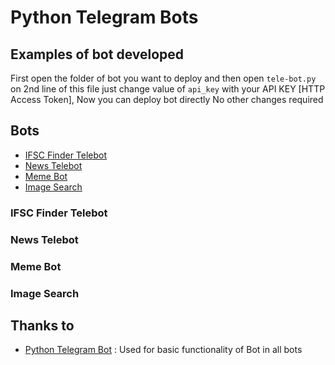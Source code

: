 # Python Telegram Bots

## Examples of bot developed
 First open the folder of bot you want to deploy and then open `tele-bot.py`  on 2nd line of this file just change value of `api_key` with your API KEY [HTTP Access Token], Now you can deploy bot directly No other changes required



## Bots
* [IFSC Finder Telebot](https://github.com/kaustubhk24/Python-Telegram-Bots/#IFSC%20Finder%20Telebot)
* [News Telebot](https://github.com/kaustubhk24/Python-Telegram-Bots/#News%20Telebot)
* [Meme Bot](https://github.com/kaustubhk24/Python-Telegram-Bots/#Meme%20Bot)
* [Image Search](https://github.com/kaustubhk24/Python-Telegram-Bots/#Image%20Search)

### IFSC Finder Telebot
### News Telebot
### Meme Bot
### Image Search



## Thanks to

* [Python Telegram Bot](https://github.com/python-telegram-bot/python-telegram-bot) : Used for basic functionality of Bot in all bots
